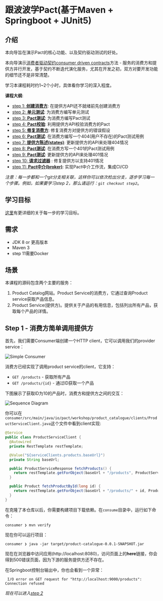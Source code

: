 # 跟波波学Pact(基于Maven + Springboot + JUnit5)

## 介绍

本向导旨在演示Pact的核心功能、以及契约驱动测试的好处。

本向导演示[消费者驱动契约consumer driven contracts](https://martinfowler.com/articles/consumerDrivenContracts.html)方法 - 服务的消费方和提供方并行开发，基于契约不断迭代演化服务，尤其在开发之初，双方对要开发功能的细节还不是非常清楚。

学习本课程耗时约1~2个小时，具体看你学习的深入程度。

**课程大纲**:

- [step 1: **创建消费方**](https://github.com/boboweike/pact-workshop-Maven-Springboot-JUnit5/tree/step1#step-1---simple-consumer-calling-provider): 在提供方API还不就绪前先创建消费方
- [step 2: **单元测试**](https://github.com/boboweike/pact-workshop-Maven-Springboot-JUnit5/tree/step2#step-2---client-tested-but-integration-fails): 为消费方编写单元测试
- [step 3: **Pact测试**](https://github.com/boboweike/pact-workshop-Maven-Springboot-JUnit5/tree/step3#step-3---pact-to-the-rescue): 为消费方编写Pact测试
- [step 4: **Pact校验**](https://github.com/boboweike/pact-workshop-Maven-Springboot-JUnit5/tree/step4#step-4---verify-the-provider): 利用提供方API校验消费方的Pact
- [step 5: **修复消费方**](https://github.com/boboweike/pact-workshop-Maven-Springboot-JUnit5/tree/step5#step-5---back-to-the-client-we-go): 修复消费方对提供方的错误假设
- [step 6: **Pact测试**](https://github.com/boboweike/pact-workshop-Maven-Springboot-JUnit5/tree/step6#step-6---consumer-updates-contract-for-missing-products): 在消费方编写一个404(用户不存在)的Pact测试用例
- [step 7: **提供方陈述(states)**](https://github.com/boboweike/pact-workshop-Maven-Springboot-JUnit5/tree/step7#step-7---adding-the-missing-states): 更新提供方的API来处理404情况
- [step 8: **Pact测试**](https://github.com/boboweike/pact-workshop-Maven-Springboot-JUnit5/tree/step8#step-8---authorization): 在消费方写一个401的Pact测试用例
- [step 9: **Pact测试**](https://github.com/boboweike/pact-workshop-Maven-Springboot-JUnit5/tree/step9#step-9---implement-authorisation-on-the-provider): 更新提供方的API来处理401情况
- [step 10: **请求过滤器**](https://github.com/boboweike/pact-workshop-Maven-Springboot-JUnit5/tree/step10#step-10---request-filters-on-the-provider) : 修复提供方以支持401情况
- [step 11: **Pact中介(broker)**](https://github.com/boboweike/pact-workshop-Maven-Springboot-JUnit5/tree/step11#step-11---using-a-pact-broker): 实现Pact中介工作流，集成CI/CD

_注意：每一步都和一个git分支相关联，这样你可以依次检出分支，逐步学习每一个步骤。例如，如果要学习step 2，那么请运行：`git checkout step2`_。

## 学习目标

[这里](./LEARNING.md)有更详细的关于每一步的学习目标。

## 需求

- JDK 8 or 更高版本
- Maven 3
- step 11需要Docker

## 场景

本课程的源码包含两个主要的服务：

1. Product Catalog网站。Product Service的消费方，它通过查询Product service获取产品信息。
1. Product Service(提供方)。提供关于产品的有用信息，包括列出所有产品，获取每个产品的详情。

## Step 1 - 消费方简单调用提供方

首先，我们需要Consumer端创建一个HTTP client，它可以调用我们的provider service：

![Simple Consumer](diagrams/workshop_step1.svg)

消费方已经实现了调用product service的client，它支持：

- `GET /products` - 获取所有产品
- `GET /products/{id}` - 通过ID获取一个产品

下图展示了获取ID为10的产品时，消费方和提供方之间的交互：

![Sequence Diagram](diagrams/workshop_step1_class-sequence-diagram.svg)

你可以在`consumer/src/main/java/io/pact/workshop/product_catalogue/clients/ProductServiceClient.java`这个文件中看到client实现:

```java
@Service
public class ProductServiceClient {
  @Autowired
  private RestTemplate restTemplate;

  @Value("${serviceClients.products.baseUrl}")
  private String baseUrl;

  public ProductServiceResponse fetchProducts() {
    return restTemplate.getForObject(baseUrl + "/products", ProductServiceResponse.class);
  }

  public Product fetchProductById(long id) {
    return restTemplate.getForObject(baseUrl + "/products/" + id, Product.class);
  }
}
```

在克隆了本仓库以后，你需要构建项目下载依赖。在`consume`目录中，运行如下命令：

```console
consumer ❯ mvn verify
```

现在你可以运行项目： 

```console
consumer ❯ java -jar target/product-catalogue-0.0.1-SNAPSHOT.jar
```

现在在浏览器中访问应用(http://localhost:8080)，访问页面上的**here**链接，你会得到500错误页面，因为下游的服务提供方还不存在。

在Springboot控制台输出中，你也会看到一个异常：

```
 I/O error on GET request for "http://localhost:9000/products": Connection refused
```

*现在可以进入[step 2](https://github.com/pact-foundation/pact-workshop-Maven-Springboot-JUnit5/tree/step2#step-2---client-tested-but-integration-fails)*
